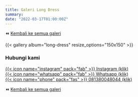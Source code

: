 ```yaml
---
title: Galeri Long Dress
summary: 
date: "2022-03-17T01:00:00Z"
---
```


⏪ [Kembali ke semua galeri](/galeri/)

{{< gallery album="long-dress" resize_options="150x150" >}}

### Hubungi kami
<a href="https://instagram.com/roona.batik" >{{< icon name="instagram" pack="fab" >}} Instagram (klik)</a>  
<a href="https://api.whatsapp.com/send?phone=6281380048044">{{< icon name="whatsapp" pack="fab" >}} Whatsapp (klik)</a>  
<a href="tel:081380048044">{{< icon name="phone" pack="fas" >}} 081380048044 (klik)</a>  

⏪ [Kembali ke semua galeri](/galeri/)